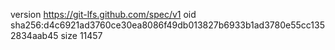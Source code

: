 version https://git-lfs.github.com/spec/v1
oid sha256:d4c6921ad3760ce30ea8086f49db013827b6933b1ad3780e55cc1352834aab45
size 11457
